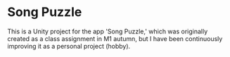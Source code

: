 # Song Puzzle

This is a Unity project for the app 'Song Puzzle,' which was originally created as a class assignment in M1 autumn, but I have been continuously improving it as a personal project (hobby).
